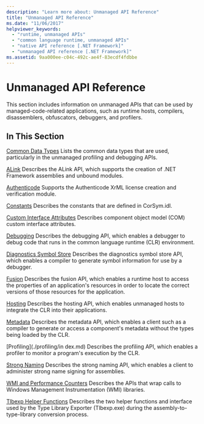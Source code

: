 ```yaml
---
description: "Learn more about: Unmanaged API Reference"
title: "Unmanaged API Reference"
ms.date: "11/06/2017"
helpviewer_keywords:
  - "runtime, unmanaged APIs"
  - "common language runtime, unmanaged APIs"
  - "native API reference [.NET Framework]"
  - "unmanaged API reference [.NET Framework]"
ms.assetid: 9aa000ee-c04c-492c-ae4f-83ecdf4fdbbe
---
```

# Unmanaged API Reference

This section includes information on unmanaged APIs that can be used by managed-code-related applications, such as runtime hosts, compilers, disassemblers, obfuscators, debuggers, and profilers.

## In This Section

 [Common Data Types](common-data-types-unmanaged-api-reference.md)
 Lists the common data types that are used, particularly in the unmanaged profiling and debugging APIs.

 [ALink](./alink/index.md)
 Describes the ALink API, which supports the creation of .NET Framework assemblies and unbound modules.

 [Authenticode](./authenticode/index.md)
 Supports the Authenticode XrML license creation and verification module.

 [Constants](constants-unmanaged-api-reference.md)
 Describes the constants that are defined in CorSym.idl.

 [Custom Interface Attributes](/previous-versions/dotnet/netframework-4.0/ms231946(v=vs.100))
 Describes component object model (COM) custom interface attributes.

 [Debugging](./debugging/index.md)
 Describes the debugging API, which enables a debugger to debug code that runs in the common language runtime (CLR) environment.

 [Diagnostics Symbol Store](./diagnostics/index.md)
 Describes the diagnostics symbol store API, which enables a compiler to generate symbol information for use by a debugger.

 [Fusion](./fusion/index.md)
 Describes the fusion API, which enables a runtime host to access the properties of an application's resources in order to locate the correct versions of those resources for the application.

 [Hosting](./hosting/index.md)
 Describes the hosting API, which enables unmanaged hosts to integrate the CLR into their applications.

 [Metadata](./metadata/index.md)
 Describes the metadata API, which enables a client such as a compiler to generate or access a component's metadata without the types being loaded by the CLR.

 [Profiling](./profiling/in
dex.md)
 Describes the profiling API, which enables a profiler to monitor a program's execution by the CLR.

 [Strong Naming](./strong-naming/index.md)
 Describes the strong naming API, which enables a client to administer strong name signing for assemblies.

 [WMI and Performance Counters](wmi/index.md)
 Describes the APIs that wrap calls to Windows Management Instrumentation (WMI) libraries.

 [Tlbexp Helper Functions](./tlbexp/index.md)
 Describes the two helper functions and interface used by the Type Library Exporter (Tlbexp.exe) during the assembly-to-type-library conversion process.
